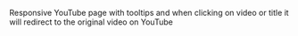 Responsive YouTube page with tooltips and when clicking on video or title it will redirect to the original video on YouTube

